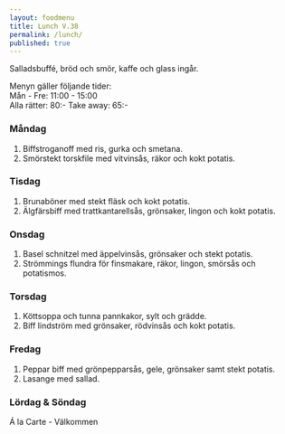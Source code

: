 ```yaml
---
layout: foodmenu
title: Lunch V.38
permalink: /lunch/
published: true
---
```

Salladsbuffé, bröd och smör, kaffe och glass ingår.

Menyn gäller följande tider:  
Mån - Fre: 11:00 - 15:00  
Alla rätter: 80:- Take away: 65:-

### Måndag

1. Biffstroganoff med ris, gurka och smetana.
2. Smörstekt torskfile med vitvinsås, räkor och kokt potatis.

### Tisdag

1. Brunaböner med stekt fläsk och kokt potatis.
2. Älgfärsbiff med trattkantarellsås, grönsaker, lingon och kokt potatis.

### Onsdag

1. Basel schnitzel med äppelvinsås, grönsaker och stekt potatis.
2. Strömmings flundra för finsmakare, räkor, lingon, smörsås och potatismos.

### Torsdag

 1. Köttsoppa och tunna pannkakor, sylt och grädde.
 2. Biff lindström med grönsaker, rödvinsås och kokt potatis.

### Fredag

1. Peppar biff med grönpepparsås, gele, grönsaker samt stekt potatis.
2. Lasange med sallad.

### Lördag & Söndag
Á la Carte - Välkommen

